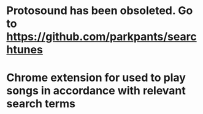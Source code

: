 # Protosound has been obsoleted. Go to https://github.com/parkpants/searchtunes
# Chrome extension for used to play songs in accordance with relevant search terms
